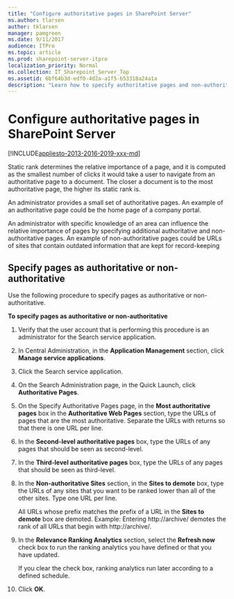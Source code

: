 ```yaml
---
title: "Configure authoritative pages in SharePoint Server"
ms.author: tlarsen
author: tklarsen
manager: pamgreen
ms.date: 9/11/2017
audience: ITPro
ms.topic: article
ms.prod: sharepoint-server-itpro
localization_priority: Normal
ms.collection: IT_Sharepoint_Server_Top
ms.assetid: 6bf64b3d-edf0-4d2a-a1f5-b53318a24a1a
description: "Learn how to specify authoritative pages and non-authoritative URLs and sites. Search uses the list of authoritative pages to calculate the ranking of results."
---
```


# Configure authoritative pages in SharePoint Server

[!INCLUDE[appliesto-2013-2016-2019-xxx-md](../includes/appliesto-2013-2016-2019-xxx-md.md)]
  
Static rank determines the relative importance of a page, and it is computed as the smallest number of clicks it would take a user to navigate from an authoritative page to a document. The closer a document is to the most authoritative page, the higher its static rank is.
  
An administrator provides a small set of authoritative pages. An example of an authoritative page could be the home page of a company portal. 
  
An administrator with specific knowledge of an area can influence the relative importance of pages by specifying additional authoritative and non-authoritative pages. An example of non-authoritative pages could be URLs of sites that contain outdated information that are kept for record-keeping 
  
    
## Specify pages as authoritative or non-authoritative
<a name="BKMK_SpecifyWebPagesAsAuthoritative"> </a>

Use the following procedure to specify pages as authoritative or non-authoritative.
  
 **To specify pages as authoritative or non-authoritative**
  
1. Verify that the user account that is performing this procedure is an administrator for the Search service application.
    
2. In Central Administration, in the **Application Management** section, click **Manage service applications**.
    
3. Click the Search service application.
    
4. On the Search Administration page, in the Quick Launch, click **Authoritative Pages**.
    
5. On the Specify Authoritative Pages page, in the **Most authoritative pages** box in the **Authoritative Web Pages** section, type the URLs of pages that are the most authoritative. Separate the URLs with returns so that there is one URL per line. 
    
6. In the **Second-level authoritative pages** box, type the URLs of any pages that should be seen as second-level. 
    
7. In the **Third-level authoritative pages** box, type the URLs of any pages that should be seen as third-level. 
    
8. In the **Non-authoritative Sites** section, in the **Sites to demote** box, type the URLs of any sites that you want to be ranked lower than all of the other sites. Type one URL per line. 
    
    All URLs whose prefix matches the prefix of a URL in the **Sites to demote** box are demoted. Example: Entering http://archive/ demotes the rank of all URLs that begin with http://archive/.
    
9. In the **Relevance Ranking Analytics** section, select the **Refresh now** check box to run the ranking analytics you have defined or that you have updated. 
    
    If you clear the check box, ranking analytics run later according to a defined schedule.
    
10. Click **OK**.
    

